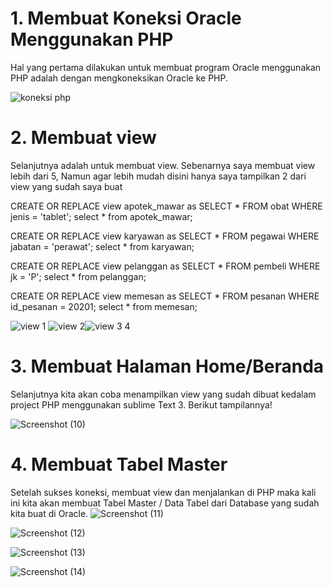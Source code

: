 # 1. Membuat Koneksi Oracle Menggunakan PHP

Hal yang pertama dilakukan untuk membuat program Oracle menggunakan PHP adalah dengan mengkoneksikan Oracle ke PHP.

<?php   $user="wisnu_938";   $pass="wisnu_938";   $database="LOCALHOST/XE";   $con = oci_connect($user, $pass, $database);   if($con){    echo "Koneksi Sukses";  }   else{    $err = oci_error();    echo "Gagal". $err['text'];   } ?>

![koneksi php](https://user-images.githubusercontent.com/46640078/146669901-92f363ae-6f7b-4e09-a630-c5cbcc3562a1.png)

# 2. Membuat view
Selanjutnya adalah untuk membuat view. Sebenarnya saya membuat view lebih dari 5, Namun agar lebih mudah disini hanya saya tampilkan 2 dari view yang sudah saya buat

CREATE OR REPLACE view apotek_mawar as SELECT * FROM obat WHERE jenis = 'tablet'; 
select * from apotek_mawar;

CREATE OR REPLACE view karyawan as SELECT * FROM pegawai WHERE jabatan = 'perawat';
select * from karyawan;

CREATE OR REPLACE view pelanggan as SELECT * FROM pembeli WHERE jk = 'P';
select * from pelanggan;

CREATE OR REPLACE view memesan as SELECT * FROM pesanan WHERE id_pesanan = 20201;
select * from memesan;

![view 1](https://user-images.githubusercontent.com/46640078/146670022-4f9b845d-c026-48a6-88bb-f53c04c8dedc.png)
![view 2](https://user-images.githubusercontent.com/46640078/146670026-804a8484-4e67-4cc0-a068-9e3bc881083b.png)![view 3 4](https://user-images.githubusercontent.com/46640078/146670030-2f53666e-9ccb-4ce6-8d79-9f27289edd8d.png)

# 3. Membuat Halaman Home/Beranda
Selanjutnya kita akan coba menampilkan view yang sudah dibuat kedalam project PHP menggunakan sublime Text 3. Berikut tampilannya!

![Screenshot (10)](https://user-images.githubusercontent.com/46640078/146670072-819bef52-7802-42eb-acea-f53d14971e2c.png)

# 4. Membuat Tabel Master
Setelah sukses koneksi, membuat view dan menjalankan di PHP maka kali ini kita akan membuat Tabel Master / Data Tabel dari Database yang sudah kita buat di Oracle.
![Screenshot (11)](https://user-images.githubusercontent.com/46640078/146670116-0af8f8c8-c11a-4f0c-b210-be80a3aacf15.png)

![Screenshot (12)](https://user-images.githubusercontent.com/46640078/146670119-b5bb9f0c-6069-4f0d-be29-370342a938a9.png)

![Screenshot (13)](https://user-images.githubusercontent.com/46640078/146670124-91049363-c02c-4447-a0d4-571c8d16b7b8.png)

![Screenshot (14)](https://user-images.githubusercontent.com/46640078/146670128-3cbb6711-9906-4817-8293-d20240a4bf2e.png)



